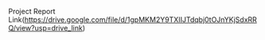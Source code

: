 Project Report Link(https://drive.google.com/file/d/1gpMKM2Y9TXIIJTdqbj0tOJnYKjSdxRRQ/view?usp=drive_link)
